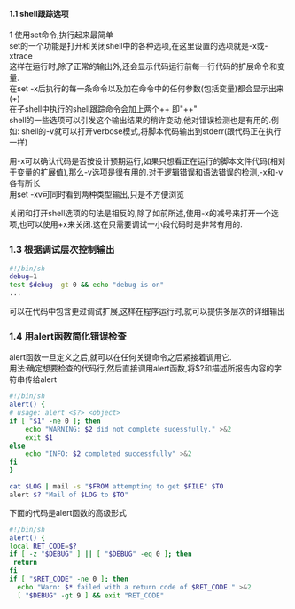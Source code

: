 
#### 1.1 shell跟踪选项  
1 使用set命令,执行起来最简单  
set的一个功能是打开和关闭shell中的各种选项,在这里设置的选项就是-x或-xtrace  
这样在运行时,除了正常的输出外,还会显示代码运行前每一行代码的扩展命令和变量.  
在set -x后执行的每一条命令以及加在命令中的任何参数(包括变量)都会显示出来(+)  
在子shell中执行的shell跟踪命令会加上两个++ 即"++"  
shell的一些选项可以引发这个输出结果的稍许变动,他对错误检测也是有用的.例如:
shell的-v就可以打开verbose模式,将脚本代码输出到stderr(跟代码正在执行一样)


用-x可以确认代码是否按设计预期运行,如果只想看正在运行的脚本文件代码(相对于变量的扩展值),那么-v选项是很有用的.对于逻辑错误和语法错误的检测,-x和-v各有所长  
用set -xv可同时看到两种类型输出,只是不方便浏览  

关闭和打开shell选项的句法是相反的,除了如前所述,使用-x的减号来打开一个选项,也可以使用+x来关闭.这在只需要调试一小段代码时是非常有用的.


### 1.3 根据调试层次控制输出
```bash
#!/bin/sh
debug=1
test $debug -gt 0 && echo "debug is on"
...
```
可以在代码中包含更过调试扩展,这样在程序运行时,就可以提供多层次的详细输出  


### 1.4 用alert函数简化错误检查  
alert函数一旦定义之后,就可以在任何关键命令之后紧接着调用它.  
用法:确定想要检查的代码行,然后直接调用alert函数,将$?和描述所报告内容的字符串传给alert  
```bash
#!/bin/sh
alert() {
# usage: alert <$?> <object>
if [ "$1" -ne 0 ]; then
	echo "WARNING: $2 did not complete sucessfully." >&2
    exit $1
else
	echo "INFO: $2 completed successfully" >&2
fi
}

cat $LOG | mail -s "$FROM attempting to get $FILE" $TO
alert $? "Mail of $LOG to $TO"
```

下面的代码是alert函数的高级形式  
```bash
#!/bin/sh
alert() {
local RET_CODE=$?
if [ -z "$DEBUG" ] || [ "$DEBUG" -eq 0 ]; then
 return
fi
if [ "$RET_CODE" -ne 0 ]; then
  echo "Warn: $* failed with a return code of $RET_CODE." >&2
  [ "$DEBUG" -gt 9 ] && exit "RET_CODE"
  

```



